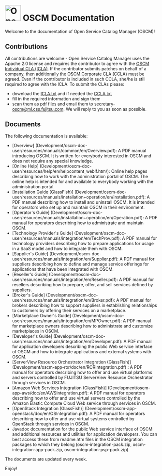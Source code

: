 <p align="center"><h1><img height="52" src="https://avatars0.githubusercontent.com/u/14330878" alt="Open Service Catalog Manager"/>&nbsp;OSCM Documentation</h1></p> 

Welcome to the documentation of Open Service Catalog Manager (OSCM)!

## Contributions
All contributions are welcome - Open Service Catalog Manager uses the Apache 2.0 license and requires the contributor to agree with the [OSCM Individual CLA (ICLA)](https://github.com/servicecatalog/development/blob/master/ICLA.txt). If the contributor submits patches on behalf of a company, then additionally the [OSCM Corporate CLA (CCLA)](https://github.com/servicecatalog/development/blob/master/CCLA.txt) must be agreed. Even if the contributor is included in such CCLA, she/he is still required to agree with the ICLA. To submit the CLAs please:
* download the [ICLA.txt](https://github.com/servicecatalog/development/blob/master/ICLA.txt) and if needed the [CCLA.txt](https://github.com/servicecatalog/development/blob/master/CCLA.txt)
* fill in the required information and sign them
* scan them as pdf files and email them to secretary-oscm@ml.css.fujitsu.com. We will reply to you as soon as possible.

## Documents

The following documentation is available:

* [Overview] (Development/oscm-doc-user/resources/manuals/common/en/Overview.pdf): A PDF manual introducing OSCM. It is written for everybody interested in OSCM and does not require any special knowledge.
* [Online Help] (Development/oscm-doc-user/resources/help/en/helpcontent_webif.htm/): Online help pages describing how to work with the administration portal of OSCM. The online help is intended for and available to everybody working with the administration portal.
* [Installation Guide (GlassFish)] (Development/oscm-doc-user/resources/manuals/installation+operation/en/Installation.pdf): A PDF manual describing how to install and uninstall OSCM. It is intended for operators who set up and maintain OSCM in their environment.
* [Operator's Guide] (Development/oscm-doc-user/resources/manuals/installation+operation/en/Operation.pdf): A PDF manual for operators describing how to administrate and maintain OSCM.
* [Technology Provider's Guide] (Development/oscm-doc-user/resources/manuals/integration/en/TechProv.pdf): A PDF manual for technology providers describing how to prepare applications for usage in a SaaS model and how to integrate them with OSCM.
* [Supplier's Guide] (Development/oscm-doc-user/resources/manuals/integration/en/Supplier.pdf): A PDF manual for suppliers describing how to define and manage service offerings for applications that have been integrated with OSCM.
* [Reseller's Guide] (Development/oscm-doc-user/resources/manuals/integration/en/Reseller.pdf): A PDF manual for resellers describing how to prepare, offer, and sell services defined by suppliers.
* [Broker's Guide] (Development/oscm-doc-user/resources/manuals/integration/en/Broker.pdf): A PDF manual for brokers describing how to support suppliers in establishing relationships to customers by offering their services on a marketplace.
* [Marketplace Owner's Guide] (Development/oscm-doc-user/resources/manuals/integration/en/MPOwner.pdf): A PDF manual for marketplace owners describing how to administrate and customize marketplaces in OSCM.
* [Developer's Guide] (Development/oscm-doc-user/resources/manuals/integration/en/Developer.pdf): A PDF manual for application developers describing the public Web service
interface of OSCM and how to integrate applications and external systems with OSCM.
* [ServerView Resource Orchestrator Integration (GlassFish)] (Development/oscm-app-ror/doc/en/RORIntegration.pdf) : A PDF manual for operators describing how to offer and use virtual platforms and servers controlled by FUJITSU ServerView Resource Orchestrator through services in OSCM.
* [Amazon Web Services Integration (GlassFish)] (Development/oscm-app-aws/doc/en/AWSIntegration.pdf): A PDF manual for operators describing how to offer and use virtual servers controlled by the Amazon Elastic Compute Cloud Web service through services in OSCM.
* [OpenStack Integration (GlassFish)] (Development/oscm-app-openstack/doc/en/OSIntegration.pdf): A PDF manual for operators describing how to offer and use virtual systems controlled by OpenStack through services in OSCM.
* Javadoc documentation for the public Web service interface of OSCM and additional resources
and utilities for application developers. You can best access these from readme.htm files in the OSCM integration packages to which they belong (oscm-integration-pack.zip, oscm-integration-app-pack.zip, oscm-integration-psp-pack.zip)

The documents are updated every week.

Enjoy!

